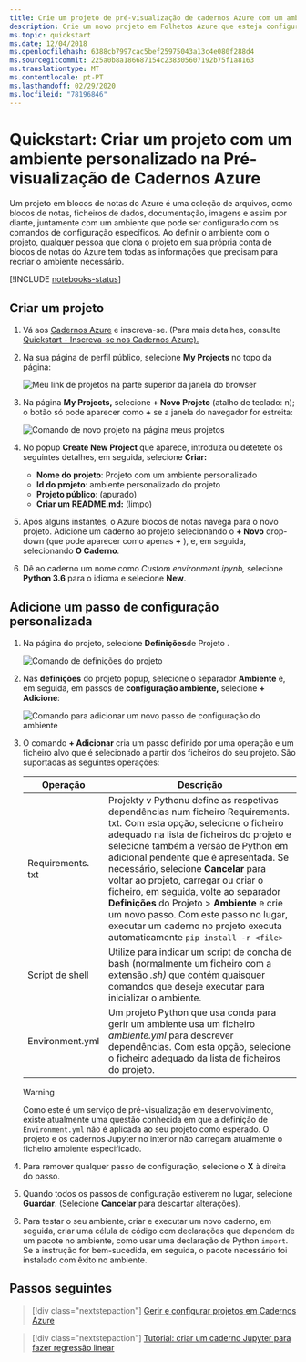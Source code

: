 ```yaml
---
title: Crie um projeto de pré-visualização de cadernos Azure com um ambiente personalizado
description: Crie um novo projeto em Folhetos Azure que esteja configurado com um conjunto específico de pacotes instalados e scripts de arranque.
ms.topic: quickstart
ms.date: 12/04/2018
ms.openlocfilehash: 6388cb7997cac5bef25975043a13c4e080f288d4
ms.sourcegitcommit: 225a0b8a186687154c238305607192b75f1a8163
ms.translationtype: MT
ms.contentlocale: pt-PT
ms.lasthandoff: 02/29/2020
ms.locfileid: "78196846"
---
```

# <a name="quickstart-create-a-project-with-a-custom-environment-in-azure-notebooks-preview"></a>Quickstart: Criar um projeto com um ambiente personalizado na Pré-visualização de Cadernos Azure

Um projeto em blocos de notas do Azure é uma coleção de arquivos, como blocos de notas, ficheiros de dados, documentação, imagens e assim por diante, juntamente com um ambiente que pode ser configurado com os comandos de configuração específicos. Ao definir o ambiente com o projeto, qualquer pessoa que clona o projeto em sua própria conta de blocos de notas do Azure tem todas as informações que precisam para recriar o ambiente necessário.

[!INCLUDE [notebooks-status](../../includes/notebooks-status.md)]

## <a name="create-a-project"></a>Criar um projeto

1. Vá aos [Cadernos Azure](https://notebooks.azure.com) e inscreva-se. (Para mais detalhes, consulte [Quickstart - Inscreva-se nos Cadernos Azure).](quickstart-sign-in-azure-notebooks.md)

1. Na sua página de perfil público, selecione **My Projects** no topo da página:

    ![Meu link de projetos na parte superior da janela do browser](media/quickstarts/my-projects-link.png)

1. Na página **My Projects,** selecione **+ Novo Projeto** (atalho de teclado: n); o botão só pode aparecer como **+** se a janela do navegador for estreita:

    ![Comando de novo projeto na página meus projetos](media/quickstarts/new-project-command.png)

1. No popup **Create New Project** que aparece, introduza ou detetete os seguintes detalhes, em seguida, selecione **Criar:**

    - **Nome do projeto**: Projeto com um ambiente personalizado
    - **Id do projeto**: ambiente personalizado do projeto
    - **Projeto público**: (apurado)
    - **Criar um README.md:** (limpo)

1. Após alguns instantes, o Azure blocos de notas navega para o novo projeto. Adicione um caderno ao projeto selecionando o **+ Novo** drop-down (que pode aparecer como apenas **+** ), e, em seguida, selecionando **O Caderno**.

1. Dê ao caderno um nome como *Custom environment.ipynb,* selecione **Python 3.6** para o idioma e selecione **New**.

## <a name="add-a-custom-setup-step"></a>Adicione um passo de configuração personalizada

1. Na página do projeto, selecione **Definições**de Projeto .

    ![Comando de definições do projeto](media/quickstarts/project-settings-command.png)

1. Nas **definições** do projeto popup, selecione o separador **Ambiente** e, em seguida, em passos de **configuração ambiente,** selecione **+ Adicione**:

    ![Comando para adicionar um novo passo de configuração do ambiente](media/quickstarts/environment-add-command.png)

1. O comando **+ Adicionar** cria um passo definido por uma operação e um ficheiro alvo que é selecionado a partir dos ficheiros do seu projeto. São suportadas as seguintes operações:

   | Operação | Descrição |
   | --- | --- |
   | Requirements. txt | Projekty v Pythonu define as respetivas dependências num ficheiro Requirements. txt. Com esta opção, selecione o ficheiro adequado na lista de ficheiros do projeto e selecione também a versão de Python em adicional pendente que é apresentada. Se necessário, selecione **Cancelar** para voltar ao projeto, carregar ou criar o ficheiro, em seguida, volte ao separador **Definições** do Projeto > **Ambiente** e crie um novo passo. Com este passo no lugar, executar um caderno no projeto executa automaticamente `pip install -r <file>` |
   | Script de shell | Utilize para indicar um script de concha de bash (normalmente um ficheiro com a extensão *.sh)* que contém quaisquer comandos que deseje executar para inicializar o ambiente. |
   | Environment.yml | Um projeto Python que usa conda para gerir um ambiente usa um ficheiro *ambiente.yml* para descrever dependências. Com esta opção, selecione o ficheiro adequado da lista de ficheiros do projeto. |

   > [!WARNING]
   > Como este é um serviço de pré-visualização em desenvolvimento, existe atualmente uma questão conhecida em que a definição de `Environment.yml` não é aplicada ao seu projeto como esperado. O projeto e os cadernos Jupyter no interior não carregam atualmente o ficheiro ambiente especificado.

1. Para remover qualquer passo de configuração, selecione o **X** à direita do passo.

1. Quando todos os passos de configuração estiverem no lugar, selecione **Guardar**. (Selecione **Cancelar** para descartar alterações).

1. Para testar o seu ambiente, criar e executar um novo caderno, em seguida, criar uma célula de código com declarações que dependem de um pacote no ambiente, como usar uma declaração de Python `import`. Se a instrução for bem-sucedida, em seguida, o pacote necessário foi instalado com êxito no ambiente.

## <a name="next-steps"></a>Passos seguintes

> [!div class="nextstepaction"]
> [Gerir e configurar projetos em Cadernos Azure](configure-manage-azure-notebooks-projects.md)

> [!div class="nextstepaction"]
> [Tutorial: criar um caderno Jupyter para fazer regressão linear](tutorial-create-run-jupyter-notebook.md)
